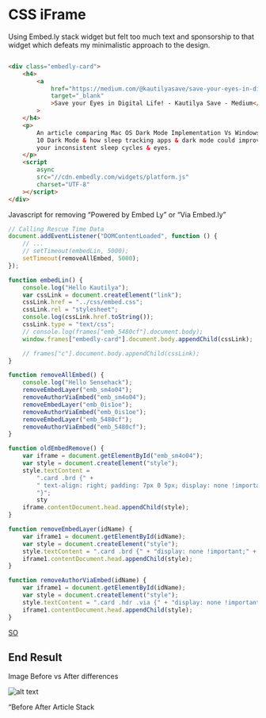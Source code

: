 # CSS iFrame

Using Embed.ly stack widget but felt too much text and sponsorship to that widget which defeats my minimalistic approach to the design.

```html

<div class="embedly-card">
	<h4>
		<a
			href="https://medium.com/@kautilyasave/save-your-eyes-in-digital-life-d1269f50c06e"
			target="_blank"
			>Save your Eyes in Digital Life! - Kautilya Save - Medium</a
		>
	</h4>
	<p>
		An article comparing Mac OS Dark Mode Implementation Vs Windows
		10 Dark Mode & how sleep tracking apps & dark mode could improve
		your inconsistent sleep cycles & eyes.
	</p>
	<script
		async
		src="//cdn.embedly.com/widgets/platform.js"
		charset="UTF-8"
	></script>
</div>
```


Javascript for removing “Powered by Embed Ly” or “Via Embed.ly”

```javascript
// Calling Rescue Time Data
document.addEventListener("DOMContentLoaded", function () {
	// ...
	// setTimeout(embedLin, 5000);
	setTimeout(removeAllEmbed, 5000);
});

function embedLin() {
	console.log("Hello Kautilya");
	var cssLink = document.createElement("link");
	cssLink.href = "../css/embed.css";
	cssLink.rel = "stylesheet";
	console.log(cssLink.href.toString());
	cssLink.type = "text/css";
	// console.log(frames["emb_5480cf"].document.body);
	window.frames["embedly-card"].document.body.appendChild(cssLink);

	// frames["c"].document.body.appendChild(cssLink);
}

function removeAllEmbed() {
	console.log("Hello Sensehack");
	removeEmbedLayer("emb_sm4o04");
	removeAuthorViaEmbed("emb_sm4o04");
	removeEmbedLayer("emb_0is1oe");
	removeAuthorViaEmbed("emb_0is1oe");
	removeEmbedLayer("emb_5480cf");
	removeAuthorViaEmbed("emb_5480cf");
}

function oldEmbedRemove() {
	var iframe = document.getElementById("emb_sm4o04");
	var style = document.createElement("style");
	style.textContent =
		".card .brd {" +
		" text-align: right; padding: 7px 0 5px; display: none !important;" +
		"}";
		sty
	iframe.contentDocument.head.appendChild(style);
}

function removeEmbedLayer(idName) {
	var iframe1 = document.getElementById(idName);
	var style = document.createElement("style");
	style.textContent = ".card .brd {" + "display: none !important;" + "}";
	iframe1.contentDocument.head.appendChild(style);
}

function removeAuthorViaEmbed(idName) {
	var iframe1 = document.getElementById(idName);
	var style = document.createElement("style");
	style.textContent = ".card .hdr .via {" + "display: none !important;" + "}";
	iframe1.contentDocument.head.appendChild(style);
}
```

[SO](https://stackoverflow.com/questions/217776/how-to-apply-css-to-iframe?noredirect=1&lq=1)


## End Result

Image Before vs After differences

![alt text][article]

[article]: https://github.com/SensehacK/dev-cheatsheet/tree/master/assets/clean_article_embedly.png
“Before After Article Stack

